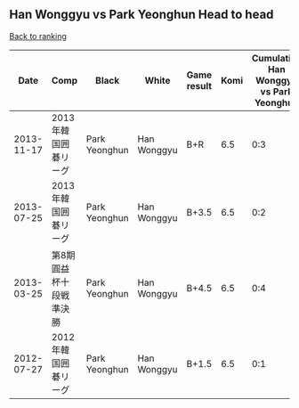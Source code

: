 ## Han Wonggyu vs Park Yeonghun Head to head

[Back to ranking](../../index.md)




| **Date** | **Comp** | **Black** | **White** | **Game result** | **Komi** | **Cumulative Han Wonggyu vs Park Yeonghun** | **Han Wonggyu streak** | **Park Yeonghun streak** | 
| --- | --- | --- | --- | --- | --- | --- | --- | --- |
| 2013-11-17 | 2013年韓国囲碁リーグ | Park Yeonghun | Han Wonggyu | B+R | 6.5 | 0:3 | 0 | 3 | 
| 2013-07-25 | 2013年韓国囲碁リーグ | Park Yeonghun | Han Wonggyu | B+3.5 | 6.5 | 0:2 | 0 | 2 | 
| 2013-03-25 | 第8期圓益杯十段戦準決勝 | Park Yeonghun | Han Wonggyu | B+4.5 | 6.5 | 0:4 | 0 | 4 | 
| 2012-07-27 | 2012年韓国囲碁リーグ | Park Yeonghun | Han Wonggyu | B+1.5 | 6.5 | 0:1 | 0 | 1 |




